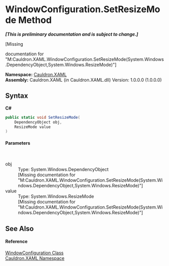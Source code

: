 # WindowConfiguration.SetResizeMode Method 
 _**\[This is preliminary documentation and is subject to change.\]**_

\[Missing <summary> documentation for "M:Cauldron.XAML.WindowConfiguration.SetResizeMode(System.Windows.DependencyObject,System.Windows.ResizeMode)"\]

**Namespace:**&nbsp;<a href="N_Cauldron_XAML">Cauldron.XAML</a><br />**Assembly:**&nbsp;Cauldron.XAML (in Cauldron.XAML.dll) Version: 1.0.0.0 (1.0.0.0)

## Syntax

**C#**<br />
``` C#
public static void SetResizeMode(
	DependencyObject obj,
	ResizeMode value
)
```


#### Parameters
&nbsp;<dl><dt>obj</dt><dd>Type: System.Windows.DependencyObject<br />\[Missing <param name="obj"/> documentation for "M:Cauldron.XAML.WindowConfiguration.SetResizeMode(System.Windows.DependencyObject,System.Windows.ResizeMode)"\]</dd><dt>value</dt><dd>Type: System.Windows.ResizeMode<br />\[Missing <param name="value"/> documentation for "M:Cauldron.XAML.WindowConfiguration.SetResizeMode(System.Windows.DependencyObject,System.Windows.ResizeMode)"\]</dd></dl>

## See Also


#### Reference
<a href="T_Cauldron_XAML_WindowConfiguration">WindowConfiguration Class</a><br /><a href="N_Cauldron_XAML">Cauldron.XAML Namespace</a><br />